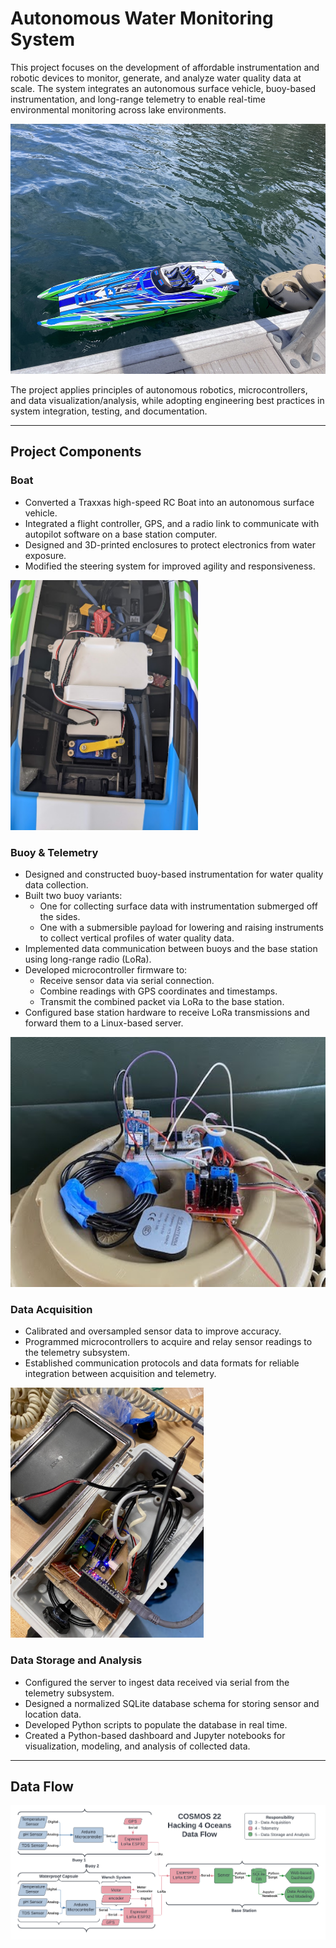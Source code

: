 # Autonomous Water Monitoring System

This project focuses on the development of affordable instrumentation and robotic devices to monitor, generate, and analyze water quality data at scale. The system integrates an autonomous surface vehicle, buoy-based instrumentation, and long-range telemetry to enable real-time environmental monitoring across lake environments.  


<img src="./1-boat/boat-team-images/lake-day.jpg" alt="lakeboat" height="400">

The project applies principles of autonomous robotics, microcontrollers, and data visualization/analysis, while adopting engineering best practices in system integration, testing, and documentation.

---

## Project Components

### Boat
- Converted a Traxxas high-speed RC Boat into an autonomous surface vehicle.  
- Integrated a flight controller, GPS, and a radio link to communicate with autopilot software on a base station computer.  
- Designed and 3D-printed enclosures to protect electronics from water exposure.  
- Modified the steering system for improved agility and responsiveness.  

<img src="./1-boat/boat-team-images/electronics-boxed.jpg" alt="overhead" height="400">

### Buoy & Telemetry
- Designed and constructed buoy-based instrumentation for water quality data collection.  
- Built two buoy variants:  
  - One for collecting surface data with instrumentation submerged off the sides.  
  - One with a submersible payload for lowering and raising instruments to collect vertical profiles of water quality data.
- Implemented data communication between buoys and the base station using long-range radio (LoRa).  
- Developed microcontroller firmware to:
  - Receive sensor data via serial connection.  
  - Combine readings with GPS coordinates and timestamps.  
  - Transmit the combined packet via LoRa to the base station.  
- Configured base station hardware to receive LoRa transmissions and forward them to a Linux-based server.  
<img src="1-boat/images/68747470733a2f2f692e696d6775722e636f6d2f504a7578614b372e6a7067.jfif" alt="telemetry" height="400">

### Data Acquisition
- Calibrated and oversampled sensor data to improve accuracy.  
- Programmed microcontrollers to acquire and relay sensor readings to the telemetry subsystem.  
- Established communication protocols and data formats for reliable integration between acquisition and telemetry.  

<img src="./1-boat/images/182211223-1b56824c-7c58-463b-803d-c1d5286bc7ce.png" alt="Close-up of sensor modules" height="400">


### Data Storage and Analysis
- Configured the server to ingest data received via serial from the telemetry subsystem.  
- Designed a normalized SQLite database schema for storing sensor and location data.  
- Developed Python scripts to populate the database in real time.  
- Created a Python-based dashboard and Jupyter notebooks for visualization, modeling, and analysis of collected data.  


---

## Data Flow

![Data Flow](./posters/COSMOS22-H40_data_flow.png)


